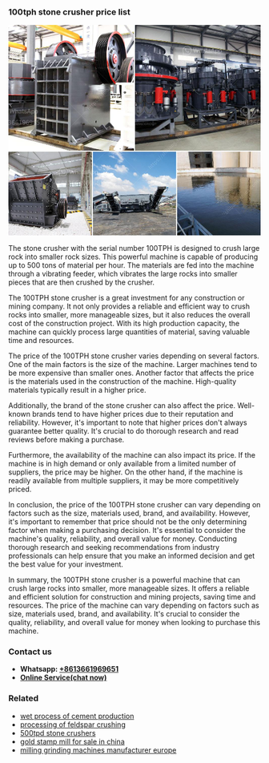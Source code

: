 <h3>100tph stone crusher price list</h3><img src='1708309080.jpg' alt=''><p>The stone crusher with the serial number 100TPH is designed to crush large rock into smaller rock sizes. This powerful machine is capable of producing up to 500 tons of material per hour. The materials are fed into the machine through a vibrating feeder, which vibrates the large rocks into smaller pieces that are then crushed by the crusher.</p><p>The 100TPH stone crusher is a great investment for any construction or mining company. It not only provides a reliable and efficient way to crush rocks into smaller, more manageable sizes, but it also reduces the overall cost of the construction project. With its high production capacity, the machine can quickly process large quantities of material, saving valuable time and resources.</p><p>The price of the 100TPH stone crusher varies depending on several factors. One of the main factors is the size of the machine. Larger machines tend to be more expensive than smaller ones. Another factor that affects the price is the materials used in the construction of the machine. High-quality materials typically result in a higher price.</p><p>Additionally, the brand of the stone crusher can also affect the price. Well-known brands tend to have higher prices due to their reputation and reliability. However, it's important to note that higher prices don't always guarantee better quality. It's crucial to do thorough research and read reviews before making a purchase.</p><p>Furthermore, the availability of the machine can also impact its price. If the machine is in high demand or only available from a limited number of suppliers, the price may be higher. On the other hand, if the machine is readily available from multiple suppliers, it may be more competitively priced.</p><p>In conclusion, the price of the 100TPH stone crusher can vary depending on factors such as the size, materials used, brand, and availability. However, it's important to remember that price should not be the only determining factor when making a purchasing decision. It's essential to consider the machine's quality, reliability, and overall value for money. Conducting thorough research and seeking recommendations from industry professionals can help ensure that you make an informed decision and get the best value for your investment.</p><p>In summary, the 100TPH stone crusher is a powerful machine that can crush large rocks into smaller, more manageable sizes. It offers a reliable and efficient solution for construction and mining projects, saving time and resources. The price of the machine can vary depending on factors such as size, materials used, brand, and availability. It's crucial to consider the quality, reliability, and overall value for money when looking to purchase this machine.</p><h3>Contact us</h3><ul><li><strong>Whatsapp:&nbsp;<a href="https://wa.me/8613661969651">+8613661969651</a></strong></li><li><a href="https://swt.shibang-china.com/?git&amp;zhl&amp;100tph stone crusher price list"><strong>Online Service(chat now)</strong></a></li></ul><h3>Related</h3><ul><li><a href='wet process of cement production.md'>wet process of cement production</a></li><li><a href='processing of feldspar crushing.md'>processing of feldspar crushing</a></li><li><a href='500tpd stone crushers.md'>500tpd stone crushers</a></li><li><a href='gold stamp mill for sale in china.md'>gold stamp mill for sale in china</a></li><li><a href='milling grinding machines manufacturer europe.md'>milling grinding machines manufacturer europe</a></li></ul>
